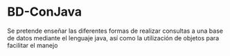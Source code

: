 # BD-ConJava
Se pretende enseñar las diferentes formas de realizar consultas a una base de datos mediante el lenguaje java, así como la utilización de objetos para facilitar el manejo

